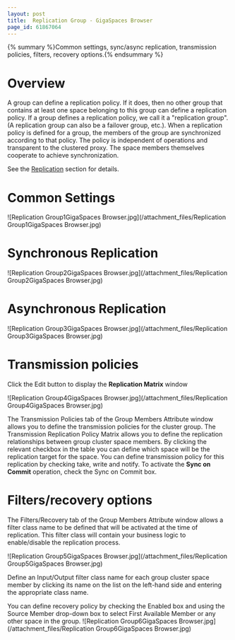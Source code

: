 ```yaml
---
layout: post
title:  Replication Group - GigaSpaces Browser
page_id: 61867064
---
```


{% summary %}Common settings, sync/async replication, transmission policies, filters, recovery options.{% endsummary %}

# Overview

A group can define a replication policy. If it does, then no other group that contains at least one space belonging to this group can define a replication policy. If a group defines a replication policy, we call it a "replication group".(A replication group can also be a failover group, etc.).
When a replication policy is defined for a group, the members of the group are synchronized according to that policy. The policy is independent of operations and transparent to the clustered proxy. The space members themselves cooperate to achieve synchronization.

See the [Replication](/xap96/replication.html) section for details.

# Common Settings

![Replication Group1GigaSpaces Browser.jpg](/attachment_files/Replication Group1GigaSpaces Browser.jpg)

# Synchronous Replication

![Replication Group2GigaSpaces Browser.jpg](/attachment_files/Replication Group2GigaSpaces Browser.jpg) 

# Asynchronous Replication

![Replication Group3GigaSpaces Browser.jpg](/attachment_files/Replication Group3GigaSpaces Browser.jpg)

# Transmission policies

Click the Edit button to display the **Replication Matrix** window

![Replication Group4GigaSpaces Browser.jpg](/attachment_files/Replication Group4GigaSpaces Browser.jpg)

The Transmission Policies tab of the Group Members Attribute window allows you to define the transmission policies for the cluster group.
The Transmission Replication Policy Matrix allows you to define the replication relationships between group cluster space members. By clicking the relevant checkbox in the table you can define which space will be the replication target for the space.
You can define transmission policy for this replication by checking take, write and notify. To activate the **Sync on Commit** operation, check the Sync on Commit box.

# Filters/recovery options 

The Filters/Recovery tab of the Group Members Attribute window allows a filter class name to be defined that will be activated at the time of replication. This filter class will contain your business logic to enable/disable the replication process.

![Replication Group5GigaSpaces Browser.jpg](/attachment_files/Replication Group5GigaSpaces Browser.jpg)

Define an Input/Output filter class name for each group cluster space member by clicking its name on the list on the left-hand side and entering the appropriate class name.

You can define recovery policy by checking the Enabled box and using the Source Member drop-down box to select First Available Member or any other space in the group.
![Replication Group6GigaSpaces Browser.jpg](/attachment_files/Replication Group6GigaSpaces Browser.jpg)
